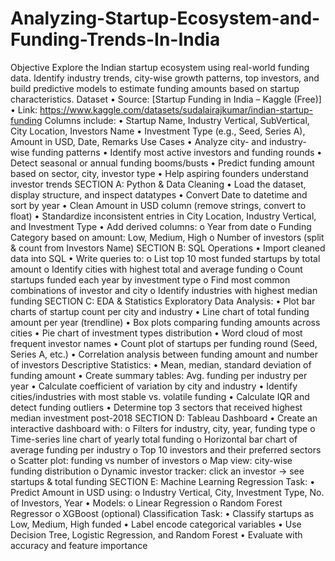 # Analyzing-Startup-Ecosystem-and-Funding-Trends-In-India

Objective 
Explore the Indian startup ecosystem using real-world funding data. Identify industry trends, 
city-wise growth patterns, top investors, and build predictive models to estimate funding 
amounts based on startup characteristics. 
Dataset 
• Source: [Startup Funding in India – Kaggle (Free)] 
• Link: https://www.kaggle.com/datasets/sudalairajkumar/indian-startup-funding 
Columns include: 
• Startup Name, Industry Vertical, SubVertical, City Location, Investors Name 
• Investment Type (e.g., Seed, Series A), Amount in USD, Date, Remarks 
Use Cases 
• Analyze city- and industry-wise funding patterns 
• Identify most active investors and funding rounds 
• Detect seasonal or annual funding booms/busts 
• Predict funding amount based on sector, city, investor type 
• Help aspiring founders understand investor trends 
SECTION A: Python & Data Cleaning 
• Load the dataset, display structure, and inspect datatypes 
• Convert Date to datetime and sort by year 
• Clean Amount in USD column (remove strings, convert to float) 
• Standardize inconsistent entries in City Location, Industry Vertical, and Investment 
Type 
• Add derived columns: 
o Year from date 
o Funding Category based on amount: Low, Medium, High 
o Number of investors (split & count from Investors Name) 
SECTION B: SQL Operations 
• Import cleaned data into SQL 
• Write queries to: 
o List top 10 most funded startups by total amount 
o Identify cities with highest total and average funding 
o Count startups funded each year by investment type 
o Find most common combinations of investor and city 
o Identify industries with highest median funding 
SECTION C: EDA & Statistics 
Exploratory Data Analysis: 
• Plot bar charts of startup count per city and industry 
• Line chart of total funding amount per year (trendline) 
• Box plots comparing funding amounts across cities 
• Pie chart of investment types distribution 
• Word cloud of most frequent investor names 
• Count plot of startups per funding round (Seed, Series A, etc.) 
• Correlation analysis between funding amount and number of investors 
Descriptive Statistics: 
• Mean, median, standard deviation of funding amount 
• Create summary tables: Avg. funding per industry per year 
• Calculate coefficient of variation by city and industry 
• Identify cities/industries with most stable vs. volatile funding 
• Calculate IQR and detect funding outliers 
• Determine top 3 sectors that received highest median investment post-2018 
SECTION D: Tableau Dashboard 
• Create an interactive dashboard with: 
o Filters for industry, city, year, funding type 
o Time-series line chart of yearly total funding 
o Horizontal bar chart of average funding per industry 
o Top 10 investors and their preferred sectors 
o Scatter plot: funding vs number of investors 
o Map view: city-wise funding distribution 
o Dynamic investor tracker: click an investor → see startups & total funding 
SECTION E: Machine Learning 
Regression Task: 
• Predict Amount in USD using: 
o Industry Vertical, City, Investment Type, No. of Investors, Year 
• Models: 
o Linear Regression 
o Random Forest Regressor 
o XGBoost (optional) 
Classification Task: 
• Classify startups as Low, Medium, High funded 
• Label encode categorical variables 
• Use Decision Tree, Logistic Regression, and Random Forest 
• Evaluate with accuracy and feature importance
